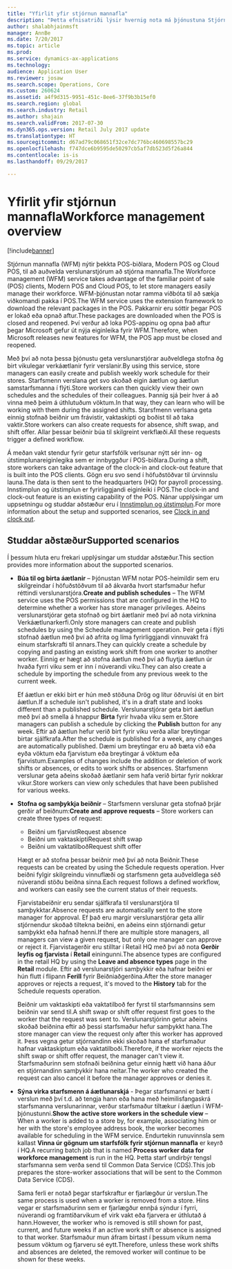 ```yaml
---
title: "Yfirlit yfir stjórnun mannafla"
description: "Þetta efnisatriði lýsir hvernig nota má þjónustuna Stjórnun mannafla (WFM) til að nýta þekkta POS-biðlara, Modern POS og Cloud POS, til að auðvelda verslunarstjórum að stjórna mannafla."
author: shalabhjainmsft
manager: AnnBe
ms.date: 7/20/2017
ms.topic: article
ms.prod: 
ms.service: dynamics-ax-applications
ms.technology: 
audience: Application User
ms.reviewer: josaw
ms.search.scope: Operations, Core
ms.custom: 260624
ms.assetid: a4f9d315-9951-451c-8ee6-37f9b3b15ef0
ms.search.region: global
ms.search.industry: Retail
ms.author: shajain
ms.search.validFrom: 2017-07-30
ms.dyn365.ops.version: Retail July 2017 update
ms.translationtype: HT
ms.sourcegitcommit: d67ad79c068651f32ce7dc776bc460698557bc29
ms.openlocfilehash: f747dce6b9595de50297cb5af7db523d5f26a844
ms.contentlocale: is-is
ms.lasthandoff: 09/29/2017

---
```


# <a name="workforce-management-overview"></a><span data-ttu-id="6b92e-103">Yfirlit yfir stjórnun mannafla</span><span class="sxs-lookup"><span data-stu-id="6b92e-103">Workforce management overview</span></span>

[!include[banner](includes/banner.md)]
    
<span data-ttu-id="6b92e-104">Stjórnun mannafla (WFM) nýtir þekkta POS-biðlara, Modern POS og Cloud POS, til að auðvelda verslunarstjórum að stjórna mannafla.</span><span class="sxs-lookup"><span data-stu-id="6b92e-104">The Workforce management (WFM) service takes advantage of the familiar point of sale (POS) clients, Modern POS and Cloud POS, to let store managers easily manage their workforce.</span></span> <span data-ttu-id="6b92e-105">WFM-þjónustan notar ramma viðbóta til að sækja viðkomandi pakka í POS.</span><span class="sxs-lookup"><span data-stu-id="6b92e-105">The WFM service uses the extension framework to download the relevant packages in the POS.</span></span> <span data-ttu-id="6b92e-106">Pakkarnir eru sóttir þegar POS er lokað eða opnað aftur.</span><span class="sxs-lookup"><span data-stu-id="6b92e-106">These packages are downloaded when the POS is closed and reopened.</span></span> <span data-ttu-id="6b92e-107">Því verður að loka POS-appinu og opna það aftur þegar Microsoft gefur út nýja eiginleika fyrir WFM.</span><span class="sxs-lookup"><span data-stu-id="6b92e-107">Therefore, when Microsoft releases new features for WFM, the POS app must be closed and reopened.</span></span>

<span data-ttu-id="6b92e-108">Með því að nota þessa þjónustu geta verslunarstjórar auðveldlega stofna ðg birt vikulegar verkáætlanir fyrir verslanir.</span><span class="sxs-lookup"><span data-stu-id="6b92e-108">By using this service, store managers can easily create and publish weekly work schedule for their stores.</span></span> <span data-ttu-id="6b92e-109">Starfsmenn verslana get svo skoðað eigin áætlun og áætlun samstarfsmanna í flýti.</span><span class="sxs-lookup"><span data-stu-id="6b92e-109">Store workers can then quickly view their own schedules and the schedules of their colleagues.</span></span> <span data-ttu-id="6b92e-110">Þannig sjá þeir hver á að vinna með þeim á úthlutuðum vöktum.</span><span class="sxs-lookup"><span data-stu-id="6b92e-110">In that way, they can learn who will be working with them during the assigned shifts.</span></span> <span data-ttu-id="6b92e-111">Starsfmenn verlsana geta einnig stofnað beiðnir um frávistir, vaktaskipti og boðist til að taka vaktir.</span><span class="sxs-lookup"><span data-stu-id="6b92e-111">Store workers can also create requests for absence, shift swap, and shift offer.</span></span> <span data-ttu-id="6b92e-112">Allar þessar beiðnir búa til skilgreint verkflæði.</span><span class="sxs-lookup"><span data-stu-id="6b92e-112">All these requests trigger a defined workflow.</span></span>

<span data-ttu-id="6b92e-113">Á meðan vakt stendur fyrir getur starfsfólk verlsunar nýtt sér inn- og útstimplunareiginlegika sem er innbyggður í POS-biðlara.</span><span class="sxs-lookup"><span data-stu-id="6b92e-113">During a shift, store workers can take advantage of the clock-in and clock-out feature that is built into the POS clients.</span></span> <span data-ttu-id="6b92e-114">Gögn eru svo send í höfuðstöðvar til úrvinnslu launa.</span><span class="sxs-lookup"><span data-stu-id="6b92e-114">The data is then sent to the headquarters (HQ) for payroll processing.</span></span> <span data-ttu-id="6b92e-115">Innstimplun og útstimplun er fyrirliggjandi eiginleiki í POS.</span><span class="sxs-lookup"><span data-stu-id="6b92e-115">The clock-in and clock-out feature is an existing capability of the POS.</span></span> <span data-ttu-id="6b92e-116">Nánar upplýsingar um uppsetningu og studdar aðstæður eru í [Innstimplun og útstimplun](retail-time-attendance.md).</span><span class="sxs-lookup"><span data-stu-id="6b92e-116">For more information about the setup and supported scenarios, see [Clock in and clock out](retail-time-attendance.md).</span></span>

## <a name="supported-scenarios"></a><span data-ttu-id="6b92e-117">Studdar aðstæður</span><span class="sxs-lookup"><span data-stu-id="6b92e-117">Supported scenarios</span></span>
<span data-ttu-id="6b92e-118">Í þessum hluta eru frekari upplýsingar um studdar aðstæður.</span><span class="sxs-lookup"><span data-stu-id="6b92e-118">This section provides more information about the supported scenarios.</span></span>

- <span data-ttu-id="6b92e-119">**Búa til og birta áætlanir** – Þjónustan WFM notar POS-heimildir sem eru skilgreindar í höfuðstöðvum til að ákvarða hvort starfsmaður hefur réttindi verslunarstjóra.</span><span class="sxs-lookup"><span data-stu-id="6b92e-119">**Create and publish schedules** – The WFM service uses the POS permissions that are configured in the HQ to determine whether a worker has store manager privileges.</span></span> <span data-ttu-id="6b92e-120">Aðeins verslunarstjórar geta stofnað og birt áætlanir með því að nota virknina Verkáætlunarkerfi.</span><span class="sxs-lookup"><span data-stu-id="6b92e-120">Only store managers can create and publish schedules by using the Schedule management operation.</span></span> <span data-ttu-id="6b92e-121">Þeir geta í flýti stofnað áætlun með því að afrita og líma fyrirliggjandi vinnuvakt frá einum starfskrafti til annars.</span><span class="sxs-lookup"><span data-stu-id="6b92e-121">They can quickly create a schedule by copying and pasting an existing work shift from one worker to another worker.</span></span> <span data-ttu-id="6b92e-122">Einnig er hægt að stofna áætlun með því að fluytja áætlun úr hvaða fyrri viku sem er inn í núverandi viku.</span><span class="sxs-lookup"><span data-stu-id="6b92e-122">They can also create a schedule by importing the schedule from any previous week to the current week.</span></span>

    <span data-ttu-id="6b92e-123">Ef áætlun er ekki birt er hún með stöðuna Drög og lítur öðruvísi út en birt áætlun.</span><span class="sxs-lookup"><span data-stu-id="6b92e-123">If a schedule isn't published, it's in a draft state and looks different than a published schedule.</span></span> <span data-ttu-id="6b92e-124">Verslunarstjórar geta birt áætlun með því að smella á hnappur **Birta** fyrir hvaða viku sem er.</span><span class="sxs-lookup"><span data-stu-id="6b92e-124">Store managers can publish a schedule by clicking the **Publish** button for any week.</span></span> <span data-ttu-id="6b92e-125">Eftir að áætlun hefur verið birt fyrir viku verða allar breytingar birtar sjálfkrafa.</span><span class="sxs-lookup"><span data-stu-id="6b92e-125">After the schedule is published for a week, any changes are automatically published.</span></span> <span data-ttu-id="6b92e-126">Dæmi um breytingar eru að bæta við eða eyða vöktum eða fjarvistum eða breytingar á vöktum eða fjarvistum.</span><span class="sxs-lookup"><span data-stu-id="6b92e-126">Examples of changes include the addition or deletion of work shifts or absences, or edits to work shifts or absences.</span></span> <span data-ttu-id="6b92e-127">Starfsmenn verslunar geta aðeins skoðað áætlanir sem hafa verið birtar fyrir nokkrar vikur.</span><span class="sxs-lookup"><span data-stu-id="6b92e-127">Store workers can view only schedules that have been published for various weeks.</span></span>
    
- <span data-ttu-id="6b92e-128">**Stofna og samþykkja beiðnir** – Starfsmenn verslunar geta stofnað þrjár gerðir af beiðnum:</span><span class="sxs-lookup"><span data-stu-id="6b92e-128">**Create and approve requests** – Store workers can create three types of request:</span></span>

    - <span data-ttu-id="6b92e-129">Beiðni um fjarvist</span><span class="sxs-lookup"><span data-stu-id="6b92e-129">Request absence</span></span>
    - <span data-ttu-id="6b92e-130">Beiðni um vaktaskipti</span><span class="sxs-lookup"><span data-stu-id="6b92e-130">Request shift swap</span></span>
    - <span data-ttu-id="6b92e-131">Beiðni um vaktatilboð</span><span class="sxs-lookup"><span data-stu-id="6b92e-131">Request shift offer</span></span>

    <span data-ttu-id="6b92e-132">Hægt er að stofna þessar beiðnir með því að nota Beiðnir.</span><span class="sxs-lookup"><span data-stu-id="6b92e-132">These requests can be created by using the Schedule requests operation.</span></span> <span data-ttu-id="6b92e-133">Hver beiðni fylgir skilgreindu vinnuflæði og starfsmenn geta auðveldlega séð núverandi stöðu beiðna sinna.</span><span class="sxs-lookup"><span data-stu-id="6b92e-133">Each request follows a defined workflow, and workers can easily see the current status of their requests.</span></span>
    
    <span data-ttu-id="6b92e-134">Fjarvistabeiðnir eru sendar sjálfkrafa til verslunarstjóra til samþykktar.</span><span class="sxs-lookup"><span data-stu-id="6b92e-134">Absence requests are automatically sent to the store manager for approval.</span></span> <span data-ttu-id="6b92e-135">Ef það eru margir verslunarstjórar geta allir stjórnendur skoðað tiltekna beiðni, en aðeins einn stjórnandi getur samþykkt eða hafnað henni.</span><span class="sxs-lookup"><span data-stu-id="6b92e-135">If there are multiple store managers, all managers can view a given request, but only one manager can approve or reject it.</span></span> <span data-ttu-id="6b92e-136">Fjarvistagerðir eru stilltar í Retail HQ með því að nota **Gerðir leyfis og fjarvista** í **Retail** einingunni.</span><span class="sxs-lookup"><span data-stu-id="6b92e-136">The absence types are configured in the retail HQ by using the **Leave and absence types** page in the **Retail** module.</span></span> <span data-ttu-id="6b92e-137">Eftir að verslunarstjóri samþykkir eða hafnar beiðni er hún flutt í flipann **Ferill** fyrir Beiðniaðgerðina.</span><span class="sxs-lookup"><span data-stu-id="6b92e-137">After the store manager approves or rejects a request, it's moved to the **History** tab for the Schedule requests operation.</span></span>
    
    <span data-ttu-id="6b92e-138">Beiðnir um vaktaskipti eða vaktatilboð fer fyrst til starfsmannsins sem beiðnin var send til.</span><span class="sxs-lookup"><span data-stu-id="6b92e-138">A shift swap or shift offer request first goes to the worker that the request was sent to.</span></span> <span data-ttu-id="6b92e-139">Verslunarstjórinn getur aðeins skoðað beiðnina eftir að þessi starfsmaður hefur samþykkt hana.</span><span class="sxs-lookup"><span data-stu-id="6b92e-139">The store manager can view the request only after this worker has approved it.</span></span> <span data-ttu-id="6b92e-140">Þess vegna getur stjórnandinn ekki skoðað hana ef starfsmaður hafnar vaktaskiptum eða vaktatilboði.</span><span class="sxs-lookup"><span data-stu-id="6b92e-140">Therefore, if the worker rejects the shift swap or shift offer request, the manager can't view it.</span></span> <span data-ttu-id="6b92e-141">Starfsmaðurinn sem stofnaði beiðnina getur einnig hætt við hana áður en stjórnandinn samþykkir hana neitar.</span><span class="sxs-lookup"><span data-stu-id="6b92e-141">The worker who created the request can also cancel it before the manager approves or denies it.</span></span>

- <span data-ttu-id="6b92e-142">**Sýna virka starfsmenn á áætlunarskjá** - Þegar starfsmanni er bætt í verslun með því t.d. að tengja hann eða hana með heimilisfangaskrá starfsmanna verslunarinnar, verður starfsmaður tiltækur í áætlun í WFM-þjónustunni.</span><span class="sxs-lookup"><span data-stu-id="6b92e-142">**Show the active store workers in the schedule view** – When a worker is added to a store by, for example, associating him or her with the store's employee address book, the worker becomes available for scheduling in the WFM service.</span></span> <span data-ttu-id="6b92e-143">Endurtekin runuvinnsla sem kallast **Vinna úr gögnum um starfsfólk fyrir stjórnun mannafla** er keyrð í HQ.</span><span class="sxs-lookup"><span data-stu-id="6b92e-143">A recurring batch job that is named **Process worker data for workforce management** is run in the HQ.</span></span> <span data-ttu-id="6b92e-144">Þetta starf undirbýr tengsl starfsmanna sem verða send til Common Data Service (CDS).</span><span class="sxs-lookup"><span data-stu-id="6b92e-144">This job prepares the store-worker associations that will be sent to the Common Data Service (CDS).</span></span>

    <span data-ttu-id="6b92e-145">Sama ferli er notað þegar starfskraftur er fjarlægður úr verslun.</span><span class="sxs-lookup"><span data-stu-id="6b92e-145">The same process is used when a worker is removed from a store.</span></span> <span data-ttu-id="6b92e-146">Hins vegar er starfsmaðurinn sem er fjarlægður ennþá sýndur í fyrri, núverandi og framtíðarvikum ef virk vakt eða fjarvera er úthlutað á hann.</span><span class="sxs-lookup"><span data-stu-id="6b92e-146">However, the worker who is removed is still shown for past, current, and future weeks if an active work shift or absence is assigned to that worker.</span></span> <span data-ttu-id="6b92e-147">Starfsmaður mun áfram birtast í þessum vikum nema þessum vöktum og fjarveru sé eytt.</span><span class="sxs-lookup"><span data-stu-id="6b92e-147">Therefore, unless these work shifts and absences are deleted, the removed worker will continue to be shown for these weeks.</span></span>

